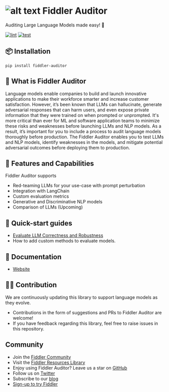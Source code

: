 # ![alt text](https://global-uploads.webflow.com/5e067beb4c88a64e31622d4b/6030124ca93f9ce13a57aa79_favicon.png "Fiddler Auditor") Fiddler Auditor 
Auditing Large Language Models made easy! 🍰

[![lint](https://github.com/fiddler-labs/fiddler-auditor/actions/workflows/codelint.yml/badge.svg)](https://github.com/fiddler-labs/fiddler-auditor/actions/workflows/codelint.yml)
[![test](https://github.com/fiddler-labs/fiddler-auditor/actions/workflows/test.yml/badge.svg)](https://github.com/fiddler-labs/fiddler-auditor/actions/workflows/test.yml)

## 📦 Installation

`pip install fiddler-auditor`

## 🔬 What is Fiddler Auditor

Language models enable companies to build and launch innovative applications to make their workforce smarter and increase customer satisfaction. 
However, it’s been known that LLMs can hallucinate, generate adversarial responses that can harm users, and even expose private information that they were trained on when prompted or unprompted. It's more critical than ever for ML and software application teams to minimize these risks and weaknesses before launching LLMs and NLP models. As a result, it’s important for you to include a process to audit language models thoroughly before production.
The Fiddler Auditor enables you to test LLMs and NLP models, identify weaknesses in the models, and mitigate potential adversarial outcomes before deploying them to production.

## 📰 Features and Capabilities
Fiddler Auditor supports

- Red-teaming LLMs for your use-case with prompt perturbation
- Integration with LangChain
- Custom evaluation metrics
- Generative and Discriminative NLP models
- Comparison of LLMs (Upcoming)


## 🚀 Quick-start guides
- [Evaluate LLM Correctness and Robustness](examples/LLM_Evaluation.ipynb)
- How to add custom methods to evaluate models. 


## 📖 Documentation
- [Website](https://docs.fiddler.ai)


## 🙋‍♀ Contribution
We are continuously updating this library to support language models as they evolve. 

- Contributions in the form of suggestions and PRs to Fiddler Auditor are welcome!
- If you have feedback regarding this library, feel free to raise issues in this repository.

## Community
- Join the [Fiddler Community](https://www.fiddler.ai/slackinvite)
- Visit the [Fiddler Resources Library](https://www.fiddler.ai/resources)
- Enjoy using Fiddler Auditor? Leave us a star on [GitHub](https://github.com/fiddler-labs/fiddler-auditor)
- Follow us on [Twitter](https://twitter.com/fiddlerlabs)
- Subscribe to our [blog](https://www.fiddler.ai/blog#subscribe)
- [Sign-up to try Fiddler](https://www.fiddler.ai/trial)
